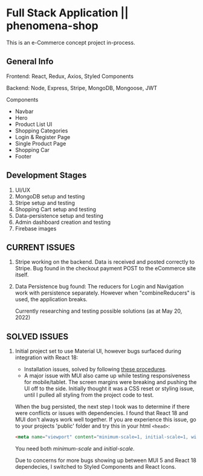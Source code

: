 # Full Stack Application || phenomena-shop 

This is an e-Commerce concept project in-process.

## General Info

Frontend: React, Redux, Axios, Styled Components

Backend: Node, Express, Stripe, MongoDB, Mongoose, JWT

Components
* Navbar
* Hero
* Product List UI
* Shopping Categories
* Login & Register Page
* Single Product Page
* Shopping Car
* Footer

## Development Stages

1. UI/UX
2. MongoDB setup and testing
3. Stripe setup and testing
4. Shopping Cart setup and testing
5. Data-persistence setup and testing
6. Admin dashboard creation and testing
7. Firebase images

## CURRENT ISSUES

1. Stripe working on the backend. Data is received and posted correctly to Stripe. Bug found in the checkout payment POST to the eCommerce site itself.

2. Data Persistence bug found: The reducers for Login and Navigation work with persistence separately. However when "combineReducers" is used, the application breaks.

   Currently researching and testing possible solutions (as at May 20, 2022)
   
## SOLVED ISSUES
1. Initial project set to use Material UI, however bugs surfaced during integration with React 18:
   * Installation issues, solved by following [these procedures](https://stackoverflow.com/questions/71713111/mui-installation-doesnt-work-with-react-18).
   * A major issue with MUI also came up while testing responsiveness for mobile/tablet. The screen margins were breaking and pushing the UI off to the side. Initially thought it was a CSS reset or styling issue, until I pulled all styling from the project code to test.

   When the bug persisted, the next step I took was to determine if there were conflicts or issues with dependencies. I found that React 18 and MUI don't always work well together. If you are experience this issue, go to your projects 'public' folder and try this in your html `<head>`:
   
    ```html
    <meta name="viewport" content="minimum-scale=1, initial-scale=1, width=device-width" />
    ```
   
     You need both *minimum-scale* and *initial-scale*.
     
     Due to concerns for more bugs showing up between MUI 5 and React 18 dependecies, I switched to Styled Components and React Icons.
